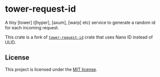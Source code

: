 # tower-request-id

A tiny [tower] ([hyper], [axum], [warp] etc) service to generate a random id for each
incoming request.

This crate is a fork of [`tower-request-id`](https://docs.rs/tower-request-id) crate that uses Nano ID instead of ULID.

## License

This project is licensed under the [MIT license](LICENSE).
